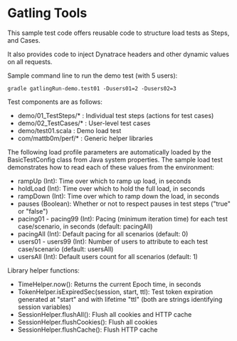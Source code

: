 # Gatling Tools
This sample test code offers reusable code to structure load tests as Steps, and Cases.

It also provides code to inject Dynatrace headers and other dynamic values on all requests. 

Sample command line to run the demo test (with 5 users):

`gradle gatlingRun-demo.test01 -Dusers01=2 -Dusers02=3`

Test components are as follows:
* demo/01_TestSteps/* : Individual test steps (actions for test cases)
* demo/02_TestCases/* : User-level test cases
* demo/test01.scala : Demo load test
* com/mattb0m/perf/* : Generic helper libraries

The following load profile parameters are automatically loaded by the BasicTestConfig class from Java system properties.
The sample load test demonstrates how to read each of these values from the environment:
* rampUp (Int): Time over which to ramp up load, in seconds
* holdLoad (Int): Time over which to hold the full load, in seconds
* rampDown (Int): Time over which to ramp down the load, in seconds
* pauses (Boolean): Whether or not to respect pauses in test steps ("true" or "false")
* pacing01 - pacing99 (Int): Pacing (minimum iteration time) for each test case/scenario, in seconds (default: pacingAll)
* pacingAll (Int): Default pacing for all scenarios (default: 0)
* users01 - users99 (Int): Number of users to attribute to each test case/scenario (default: usersAll)
* usersAll (Int): Default users count for all scenarios (default: 1)

Library helper functions:
* TimeHelper.now(): Returns the current Epoch time, in seconds
* TokenHelper.isExpiredSec(session, start, ttl): Test token expiration generated at "start" and with lifetime "ttl" (both are strings identifying session variables)
* SessionHelper.flushAll(): Flush all cookies and HTTP cache
* SessionHelper.flushCookies(): Flush all cookies
* SessionHelper.flushCache(): Flush HTTP cache
